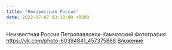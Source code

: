 ```yaml
---
title: "Неизвестная Россия"
date: 2022-07-07 03:38:00 +0300
---
```


Неизвестная Россия
Петропавловск-Камчатский
Фотография
<a class="vk-attach" href="https://vk.com/photo-60394841_457375888">https://vk.com/photo-60394841_457375888</a>
<a class="vk-attach" href="https://vk.com/photo-60394841_457375888">Вложение</a>

